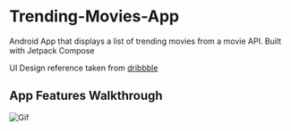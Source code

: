 # Trending-Movies-App
Android App that displays a list of trending movies from a movie API. Built with Jetpack Compose

UI Design reference taken from [dribbble](https://dribbble.com/shots/16222673-Pilm-Cinema-Booking-App)

## App Features Walkthrough
![Gif](https://thumbs.gfycat.com/DistinctForcefulAmurstarfish-size_restricted.gif)